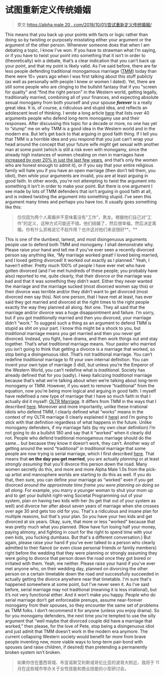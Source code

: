 # 试图重新定义传统婚姻

> 原文:[https://alpha male 20 . com/2018/10/01/尝试重新定义传统婚姻/](https://alphamale20.com/2018/10/01/trying-to-redefining-traditional-marriage/)

This means that you back up your points with facts or logic rather than doing so by twisting or purposely misstating either your argument or the argument of the other person.
Whenever someone does that when I am debating a topic, I know I’ve won. If you have to strawman what I’m saying, or if you have to twist your point into something that it isn’t in order to (theoretically) win a debate, that’s a clear indication that you can’t back up your point, and that my point is likely valid.
As I’ve said before, there are far less people defending traditional monogamous marriage ([TMM](https://blackdragonblog.com/glossary/#TMM)) today than there were 10+ years ago when I was first talking about this stuff publicly (as well as personally with people I knew or women I dated).
Yet, there are still some people who are clinging to the bullshit fantasy that if you "screen for quality" and “find the right person" in the Western world, getting legally, traditionally married, combining all of your finances, and expecting absolute sexual monogamy from both yourself and your spouse ***forever*** is a really great idea.
It is, of course, a ridiculous and stupid idea, and reflects an adolescent level of thinking. I wrote a long article [here](https://blackdragonblog.com/2014/01/12/objections-non-monogamy/) that lists over 40 arguments people who defend long-term monogamy use and their responses. After discussing this topic for a decade or more, no one has yet to “stump” me on why TMM is a good idea in the Western world and in the modern era.
But let’s get back to that arguing in good faith thing. If I tell you that TMM is a horrible idea and you respond that you just can’t wrap your head around the concept that your future wife *might* get sexual with another man at some point (which is still a risk even with monogamy, since the already high instances of women cheating on men in marriages have [increased by over 20% in just the last few years](https://blackdragonblog.com/2016/08/15/often-people-cheat-real-stats/), and that’s only the women who are honest enough to admit it), or if you say that your entire religious family will hate you if you have an open marriage (then don’t tell them, you idiot), then while your arguments are invalid, you are at least arguing in good faith. In other words, you’re not attempting to twist the argument into something it isn't in order to make your point.
But there is one argument I see made by lots of TMM defenders that isn’t arguing in good faith at all, and is indeed twisting the argument into something stupid.
I’ve seen this argument many times and perhaps you have too. It usually goes something like this:

> 仅仅因为两个人离婚并不意味着没有“工作”，黑龙。根据他们自己对“工作”的定义，这种方式可能还不错。他们结婚了，然后很幸福，然后决定离婚。你有什么资格说它不起作用？也许这对他们来说很好**。**

This is one of the dumbest, lamest, and most disingenuous arguments people use to defend both TMM and monogamy. I shall demonstrate why.
Please raise your hand and tell me if you’ve ever seen a recently divorced person say anything like, “My marriage worked great! I loved being married, and I loved getting divorced! It worked out exactly as I planned.”
Yeah, I haven’t either. Pretty much 100% of people I have ever met who have gotten divorced (and I’ve met hundreds of these people; you probably have also) reported to me, quite clearly, that their divorce or the marriage was bad and that it was something they didn’t want. Either they never wanted the marriage and the marriage sucked (most divorced women say this) or their divorce was terrible and/or they didn’t want to get divorced (most divorced men say this).
Not one person, that I have met at least, has ever said they got married and divorced at the right times to the right people exactly the way they planned all along. Not one. They all said that the marriage and/or divorce was a huge disappointment and failure.
I’m sorry, but if you got *traditionally* married and then you divorced, your marriage didn’t “work.” To suggest such a thing as an argument to defend TMM is stupid as shit on your part.
I know this might be a shock to you, but *traditional* marriage means you get married and then you never get divorced. Instead, you fight, have drama, and then work things out and stay together. That’s what *traditional* marriage means. Your pastor who married you isn’t going to think that getting a divorce is a marriage that worked, so stop being a disingenuous idiot. That’s not traditional marriage.
You can’t redefine *traditional* marriage to fit your own internal definition. You can invent your own type of marriage (I did), but unless you’re the Emperor of the Western World, you can’t redefine what is *traditional*. Society has already defined that for you (sadly).
I keep italicizing *traditional* marriage because that’s what we’re talking about when we’re talking about long-term monogamy or TMM. However, if you want to remove “traditional” from the equation, *now* you’re being more logical and arguing in good faith.
I myself have redefined a new type of marriage that I have so much faith in that I actually did it myself: [OLTR Marriage](https://blackdragonblog.com/glossary/#OLTR_marriage). It differs from TMM in the ways that I described [here](https://blackdragonblog.com/2018/08/06/the-difference-between-oltr-marriage-and-traditional-marriage/). Moreover and more importantly, unlike these irrational idiots who defend TMM, I clearly defined what “works” means in the context of my OLTR marriage (I clearly explained it [here](https://blackdragonblog.com/2018/01/15/objectives-expectations-live-oltr/)) and I’m going to stick with that definition regardless of what happens in the future.
Unlike monogamy defenders, if my marriage fails (by my own clear definition) I’m not going to do a bullshit 180 and say that it “worked” when it clearly did not. People who defend traditional monogamous marriage should do the same… but because they know it doesn’t work, they can’t.
Another way of getting around the word “traditional” in *traditional* marriage that some people are now trying is serial marriage, which I first described [here](https://blackdragonblog.com/2014/08/10/serial-monogamy-marriage/). That means that **on the day you get married**, you are actually *planning* or at least *strongly assuming* that you’ll divorce this person down the road. Many women secretly do this, and more and more Alpha Male 1.0s from the pick-up artist and manosphere worlds are starting to do this as well.
If you do that, then sure, you can define your marriage as “worked” even if you get divorced *around the approximate time frame you were planning on doing so all along*. For example, you marry a younger woman to shut your mom up and to get your bullshit right-wing Societal Programming out of your system, plan on having two kids with her (to get that out of your system as well) and divorce her after about seven years of marriage when she crosses over age 30 and gets too old for you. That's a ridiculous and insane plan for multiple reasons, but that's your plan.
So you have your two kids and get divorced at six years. Okay, sure, that more or less "worked" because that was pretty much what you planned. (Now have fun losing half your money, paying alimony, and fighting in court for the right to spend time with your own kids, you fucking dumbass. But that's a different conversation.)
But again, please raise your hand if you’ve ever talked to a person who clearly admitted to their fiancé (or even close personal friends or family members) right before the wedding that they were planning or strongly assuming they were going to divorce that person down the road once they got bored or irritated with them.
Yeah, me neither.
Please raise your hand if you've ever met anyone who, on their wedding day, planned on divorcing the other person on a certain timetable down the road *and* successfully succeeded in actually getting the divorce anywhere near that timetable.
I'm sure that's happened somewhere at some point, but I've never seen it.
As I’ve said before, serial marriage may not traditional (meaning it is less irrational), but it’s not very functional either. And it won’t make you happy. People who do serial marriage don’t get enforceable prenups, assume near-forever monogamy from their spouses, so they encounter the same set of problems as TMM folks. I don’t recommend it for anyone (unless you enjoy drama).
So for you monogamy defenders, the next time you’re tempted to use the silly argument that “well maybe that divorced couple did have a marriage that worked,” then please, for the love of Pete, stop being a disingenuous idiot and just admit that TMM doesn’t work in the modern era anymore.
The current collapsing Western society would benefit far more from brave people inventing new, more viable ways to long-term pair-bond with spouses (and raise children, if desired) than pretending a permanently broken system isn’t broken.

> 如果你住在墨西哥城、布宜诺斯艾利斯或哥伦比亚的波哥大附近，我将于 11 月在这些城市举办关于女性技能和商业技能的小型研讨会。